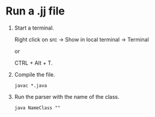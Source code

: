 <h1>Run a .jj file</h1>

1. Start a terminal.

   Right click on src &rarr; Show in local terminal &rarr; Terminal

   or

   CTRL + Alt + T.

2. Compile the file.

   <code>javac *.java</code>

3. Run the parser with the name of the class.

   <code>java NameClass ""</code>
